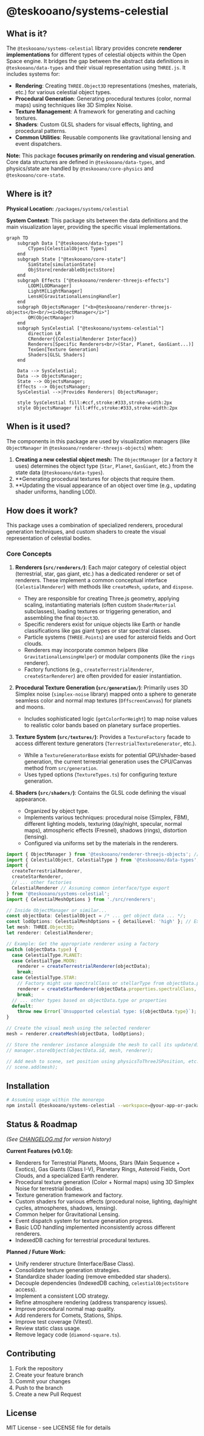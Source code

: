 # @teskooano/systems-celestial

## What is it?

The `@teskooano/systems-celestial` library provides concrete **renderer implementations** for different types of celestial objects within the Open Space engine. It bridges the gap between the abstract data definitions in `@teskooano/data-types` and their visual representation using `THREE.js`. It includes systems for:

- **Rendering**: Creating `THREE.Object3D` representations (meshes, materials, etc.) for various celestial object types.
- **Procedural Generation**: Generating procedural textures (color, normal maps) using techniques like 3D Simplex Noise.
- **Texture Management**: A framework for generating and caching textures.
- **Shaders**: Custom GLSL shaders for visual effects, lighting, and procedural patterns.
- **Common Utilities**: Reusable components like gravitational lensing and event dispatchers.

**Note:** This package **focuses primarily on rendering and visual generation**. Core data structures are defined in `@teskooano/data-types`, and physics/state are handled by `@teskooano/core-physics` and `@teskooano/core-state`.

## Where is it?

**Physical Location:** `/packages/systems/celestial`

**System Context:** This package sits between the data definitions and the main visualization layer, providing the specific visual implementations.

```mermaid
graph TD
    subgraph Data ["@teskooano/data-types"]
        CTypes[CelestialObject Types]
    end
    subgraph State ["@teskooano/core-state"]
        SimState[simulationState]
        ObjStore[renderableObjectsStore]
    end
    subgraph Effects ["@teskooano/renderer-threejs-effects"]
        LODM[LODManager]
        LightM[LightManager]
        LensH[GravitationalLensingHandler]
    end
    subgraph ObjectsManager ["<b>@teskooano/renderer-threejs-objects</b><br/><i>ObjectManager</i>"]
        OM(ObjectManager)
    end
    subgraph SysCelestial ["@teskooano/systems-celestial"]
        direction LR
        CRenderer{{CelestialRenderer Interface}}
        Renderers[Specific Renderers<br/>(Star, Planet, GasGiant...)]
        TexGen[Texture Generation]
        Shaders[GLSL Shaders]
    end

    Data --> SysCelestial;
    Data --> ObjectsManager;
    State --> ObjectsManager;
    Effects --> ObjectsManager;
    SysCelestial -->|Provides Renderers| ObjectsManager;

    style SysCelestial fill:#ccf,stroke:#333,stroke-width:2px
    style ObjectsManager fill:#ffc,stroke:#333,stroke-width:2px
```

## When is it used?

The components in this package are used by visualization managers (like `ObjectManager` in `@teskooano/renderer-threejs-objects`) when:

1.  **Creating a new celestial object mesh:** The `ObjectManager` (or a factory it uses) determines the object type (`Star`, `Planet`, `GasGiant`, etc.) from the state data (`@teskooano/data-types`).
2.  \*\*Generating procedural textures for objects that require them.
3.  \*\*Updating the visual appearance of an object over time (e.g., updating shader uniforms, handling LOD).

## How does it work?

This package uses a combination of specialized renderers, procedural generation techniques, and custom shaders to create the visual representation of celestial bodies.

### Core Concepts

1.  **Renderers (`src/renderers/`)**: Each major category of celestial object (terrestrial, star, gas giant, etc.) has a dedicated renderer or set of renderers. These implement a common conceptual interface (`CelestialRenderer`) with methods like `createMesh`, `update`, and `dispose`.

    - They are responsible for creating Three.js geometry, applying scaling, instantiating materials (often custom `ShaderMaterial` subclasses), loading textures or triggering generation, and assembling the final `Object3D`.
    - Specific renderers exist for unique objects like Earth or handle classifications like gas giant types or star spectral classes.
    - Particle systems (`THREE.Points`) are used for asteroid fields and Oort clouds.
    - Renderers may incorporate common helpers (like `GravitationalLensingHelper`) or modular components (like the `rings` renderer).
    - Factory functions (e.g., `createTerrestrialRenderer`, `createStarRenderer`) are often provided for easier instantiation.

2.  **Procedural Texture Generation (`src/generation/`)**: Primarily uses 3D Simplex noise (`simplex-noise` library) mapped onto a sphere to generate seamless color and normal map textures (`OffscreenCanvas`) for planets and moons.

    - Includes sophisticated logic (`getColorForHeight`) to map noise values to realistic color bands based on planetary surface properties.

3.  **Texture System (`src/textures/`)**: Provides a `TextureFactory` facade to access different texture generators (`TerrestrialTextureGenerator`, etc.).

    - While a `TextureGeneratorBase` exists for potential GPU/shader-based generation, the current terrestrial generation uses the CPU/Canvas method from `src/generation`.
    - Uses typed options (`TextureTypes.ts`) for configuring texture generation.

4.  **Shaders (`src/shaders/`)**: Contains the GLSL code defining the visual appearance.
    - Organized by object type.
    - Implements various techniques: procedural noise (Simplex, FBM), different lighting models, texturing (day/night, specular, normal maps), atmospheric effects (Fresnel), shadows (rings), distortion (lensing).
    - Configured via uniforms set by the materials in the renderers.

```typescript
import { ObjectManager } from '@teskooano/renderer-threejs-objects'; // Hypothetical manager
import { CelestialObject, CelestialType } from '@teskooano/data-types';
import {
  createTerrestrialRenderer,
  createStarRenderer,
  // ... other factories
  CelestialRenderer // Assuming common interface/type export
} from '@teskooano/systems-celestial';
import { CelestialMeshOptions } from './src/renderers';

// Inside ObjectManager or similar...
const objectData: CelestialObject = /* ... get object data ... */;
const lodOptions: CelestialMeshOptions = { detailLevel: 'high' }; // Example LOD
let mesh: THREE.Object3D;
let renderer: CelestialRenderer;

// Example: Get the appropriate renderer using a factory
switch (objectData.type) {
  case CelestialType.PLANET:
  case CelestialType.MOON:
    renderer = createTerrestrialRenderer(objectData);
    break;
  case CelestialType.STAR:
    // Factory might use spectralClass or stellarType from objectData.properties
    renderer = createStarRenderer(objectData.properties.spectralClass, objectData.properties.stellarType);
    break;
  // ... other types based on objectData.type or properties
  default:
    throw new Error(`Unsupported celestial type: ${objectData.type}`);
}

// Create the visual mesh using the selected renderer
mesh = renderer.createMesh(objectData, lodOptions);

// Store the renderer instance alongside the mesh to call its update/dispose methods later
// manager.storeObject(objectData.id, mesh, renderer);

// Add mesh to scene, set position using physicsToThreeJSPosition, etc.
// scene.add(mesh);
```

## Installation

```bash
# Assuming usage within the monorepo
npm install @teskooano/systems-celestial --workspace=@your-app-or-package
```

## Status & Roadmap

_(See [CHANGELOG.md](./CHANGELOG.md) for version history)_

**Current Features (v0.1.0):**

- Renderers for Terrestrial Planets, Moons, Stars (Main Sequence + Exotics), Gas Giants (Class I-V), Planetary Rings, Asteroid Fields, Oort Clouds, and a specialized Earth renderer.
- Procedural texture generation (Color + Normal maps) using 3D Simplex Noise for terrestrial bodies.
- Texture generation framework and factory.
- Custom shaders for various effects (procedural noise, lighting, day/night cycles, atmospheres, shadows, lensing).
- Common helper for Gravitational Lensing.
- Event dispatch system for texture generation progress.
- Basic LOD handling implemented inconsistently across different renderers.
- IndexedDB caching for terrestrial procedural textures.

**Planned / Future Work:**

- Unify renderer structure (Interface/Base Class).
- Consolidate texture generation strategies.
- Standardize shader loading (remove embedded star shaders).
- Decouple dependencies (IndexedDB caching, `celestialObjectsStore` access).
- Implement a consistent LOD strategy.
- Refine atmosphere rendering (address transparency issues).
- Improve procedural normal map quality.
- Add renderers for Comets, Stations, Ships.
- Improve test coverage (Vitest).
- Review static class usage.
- Remove legacy code (`diamond-square.ts`).

## Contributing

1.  Fork the repository
2.  Create your feature branch
3.  Commit your changes
4.  Push to the branch
5.  Create a new Pull Request

## License

MIT License - see LICENSE file for details
